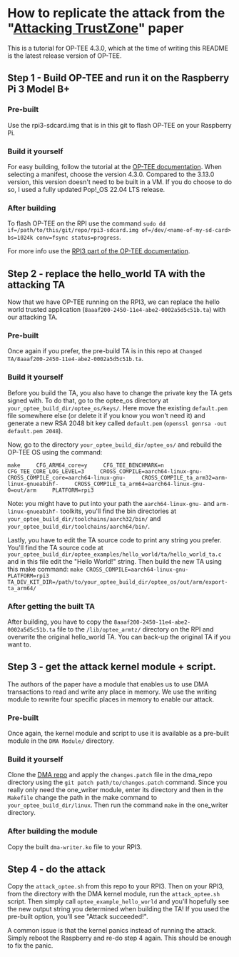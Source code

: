 # How to replicate the attack from the "[Attacking TrustZone](https://link.springer.com/article/10.1007/s11416-021-00413-y)" paper

This is a tutorial for OP-TEE 4.3.0, which at the time of writing this README is the latest release version of OP-TEE.

## Step 1 - Build OP-TEE and run it on the Raspberry Pi 3 Model B+

### Pre-built

Use the rpi3-sdcard.img that is in this git to flash OP-TEE on your Raspberry Pi. 

### Build it yourself

For easy building, follow the tutorial at the [OP-TEE documentation](https://optee.readthedocs.io/en/latest/building/gits/build.html#get-and-build-the-solution).
When selecting a manifest, choose the version 4.3.0. Compared to the 3.13.0 version, this version doesn't need to be built in a VM. If you do choose to do so, I used a fully updated Pop!\_OS 22.04 LTS release.

### After building

To flash OP-TEE on the RPI use the command `sudo dd if=/path/to/this/git/repo/rpi3-sdcard.img of=/dev/<name-of-my-sd-card> bs=1024k conv=fsync status=progress`.

For more info use the [RPI3 part of the OP-TEE documentation](https://optee.readthedocs.io/en/latest/building/devices/rpi3.html#build-instructions).

## Step 2 - replace the hello\_world TA with the attacking TA

Now that we have OP-TEE running on the RPI3, we can replace the hello world trusted application (`8aaaf200-2450-11e4-abe2-0002a5d5c51b.ta`) with our attacking TA.

### Pre-built

Once again if you prefer, the pre-build TA is in this repo at `Changed TA/8aaaf200-2450-11e4-abe2-0002a5d5c51b.ta`.

### Build it yourself 

Before you build the TA, you also have to change the private key the TA gets signed with. To do that, go to the optee_os directory at `your_optee_build_dir/optee_os/keys/`.
Here move the existing `default.pem` file somewhere else (or delete it if you know you won't need it) and generate a new RSA 2048 bit key called `default.pem` (`openssl genrsa -out default.pem 2048`).

Now, go to the directory `your_optee_build_dir/optee_os/` and rebuild the OP-TEE OS using the command:

```
make     CFG_ARM64_core=y     CFG_TEE_BENCHMARK=n     CFG_TEE_CORE_LOG_LEVEL=3     CROSS_COMPILE=aarch64-linux-gnu-     CROSS_COMPILE_core=aarch64-linux-gnu-     CROSS_COMPILE_ta_arm32=arm-linux-gnueabihf-     CROSS_COMPILE_ta_arm64=aarch64-linux-gnu-     O=out/arm     PLATFORM=rpi3
```
Note: you might have to put into your path the `aarch64-linux-gnu-` and `arm-linux-gnueabihf-` toolkits, you'll find the bin directories at `your_optee_build_dir/toolchains/aarch32/bin/` and `your_optee_build_dir/toolchains/aarch64/bin/`.

Lastly, you have to edit the TA source code to print any string you prefer. You'll find the TA source code at `your_optee_build_dir/optee_examples/hello_world/ta/hello_world_ta.c` and in this file edit the "Hello World!" string. Then build the new TA using this make command: `make CROSS_COMPILE=aarch64-linux-gnu- PLATFORM=rpi3 TA_DEV_KIT_DIR=/path/to/your_optee_build_dir/optee_os/out/arm/export-ta_arm64/`

### After getting the built TA

After building, you have to copy the `8aaaf200-2450-11e4-abe2-0002a5d5c51b.ta` file to the `/lib/optee_armtz/` directory on the RPI and overwrite the original hello_world TA. You can back-up the original TA if you want to.

## Step 3 - get the attack kernel module + script.

The authors of the paper have a module that enables us to use DMA transactions to read and write any place in memory. We use the writing module to rewrite four specific places in memory to enable our attack.

### Pre-built

Once again, the kernel module and script to use it is available as a pre-built module in the `DMA Module/` directory. 

### Build it yourself 

Clone the [DMA repo](https://github.com/ronst22/dma_repo.git) and apply the `changes.patch` file in the dma_repo directory using the `git patch path/to/changes.patch` command. Since you really only need the one_writer module, enter its directory and then in the `Makefile` change the path in the make command to `your_optee_build_dir/linux`. Then run the command `make` in the one_writer directory.

### After building the module

Copy the built `dma-writer.ko` file to your RPI3.

## Step 4 - do the attack

Copy the `attack_optee.sh` from this repo to your RPI3. Then on your RPI3, from the directory with the DMA kernel module, run the `attack_optee.sh` script.
Then simply call `optee_example_hello_world` and you'll hopefully see the new output string you determined when building the TA! If you used the pre-built option, you'll see "Attack succeeded!".

A common issue is that the kernel panics instead of running the attack. Simply reboot the Raspberry and re-do step 4 again. This should be enough to fix the panic.
